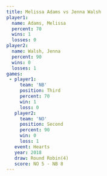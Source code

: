 ```yaml
---
title: Melissa Adams vs Jenna Walsh
player1:              
  name: Adams, Melissa
  percent: 70         
  wins: 1             
  losses: 0           
player2:              
  name: Walsh, Jenna  
  percent: 90         
  wins: 0             
  losses: 1           
games:
 - player1:         
     team: 'NB'     
     position: Third
     percent: 70    
     win: 1         
     loss: 0        
   player2:          
     team: 'NO'      
     position: Second
     percent: 90     
     win: 0          
     loss: 1         
   event: Hearts       
   year: 2018          
   draw: Round Robin(4)
   score: NO 5 - NB 8  
---
```

